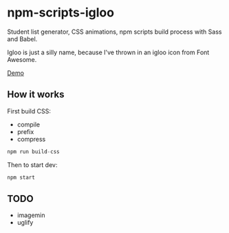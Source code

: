 # npm-scripts-igloo

Student list generator, CSS animations, npm scripts build process with Sass and Babel.

Igloo is just a silly name, because I've thrown in an igloo icon from Font Awesome.

[Demo](http://dev.robwakeman.com/npm-scripts-igloo/)

## How it works

First build CSS:

- compile
- prefix
- compress

```javascript
npm run build-css
```

Then to start dev:

```javascript
npm start
```

## TODO

- imagemin
- uglify
